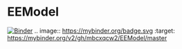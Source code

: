 # EEModel
[![Binder](https://mybinder.org/badge.svg)](https://mybinder.org/v2/gh/mbcxqcw2/EEModel/master)
.. image:: https://mybinder.org/badge.svg :target: https://mybinder.org/v2/gh/mbcxqcw2/EEModel/master
